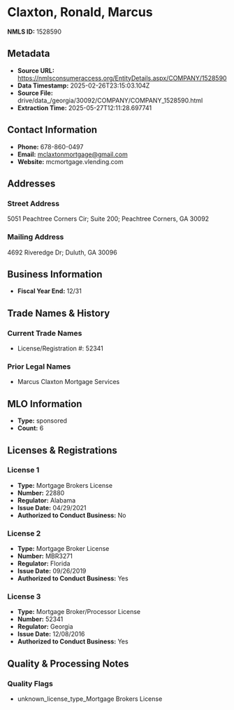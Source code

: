 # Claxton, Ronald, Marcus

**NMLS ID:** 1528590

## Metadata
- **Source URL:** https://nmlsconsumeraccess.org/EntityDetails.aspx/COMPANY/1528590
- **Data Timestamp:** 2025-02-26T23:15:03.104Z
- **Source File:** drive/data_/georgia/30092/COMPANY/COMPANY_1528590.html
- **Extraction Time:** 2025-05-27T12:11:28.697741

## Contact Information
- **Phone:** 678-860-0497
- **Email:** mclaxtonmortgage@gmail.com
- **Website:** mcmortgage.vlending.com

## Addresses
### Street Address
5051 Peachtree Corners Cir; Suite 200; Peachtree Corners, GA 30092

### Mailing Address
4692 Riveredge Dr; Duluth, GA 30096

## Business Information
- **Fiscal Year End:** 12/31

## Trade Names & History
### Current Trade Names
- License/Registration #: 52341

### Prior Legal Names
- Marcus Claxton Mortgage Services

## MLO Information
- **Type:** sponsored
- **Count:** 6

## Licenses & Registrations

### License 1
- **Type:** Mortgage Brokers License
- **Number:** 22880
- **Regulator:** Alabama
- **Issue Date:** 04/29/2021
- **Authorized to Conduct Business:** No

### License 2
- **Type:** Mortgage Broker License
- **Number:** MBR3271
- **Regulator:** Florida
- **Issue Date:** 09/26/2019
- **Authorized to Conduct Business:** Yes

### License 3
- **Type:** Mortgage Broker/Processor License
- **Number:** 52341
- **Regulator:** Georgia
- **Issue Date:** 12/08/2016
- **Authorized to Conduct Business:** Yes

## Quality & Processing Notes
### Quality Flags
- unknown_license_type_Mortgage Brokers License
